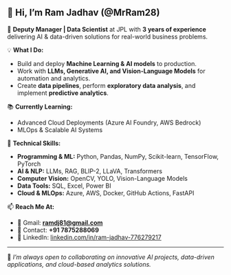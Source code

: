 ## 👋 Hi, I’m Ram Jadhav (@MrRam28)

🚀 **Deputy Manager | Data Scientist** at JPL with **3 years of experience** delivering AI & data-driven solutions for real-world business problems.  

💡 **What I Do:**  
- Build and deploy **Machine Learning & AI models** to production.  
- Work with **LLMs, Generative AI, and Vision-Language Models** for automation and analytics.  
- Create **data pipelines**, perform **exploratory data analysis**, and implement **predictive analytics**.  

📚 **Currently Learning:**   
- Advanced Cloud Deployments (Azure AI Foundry, AWS Bedrock)  
- MLOps & Scalable AI Systems  

🔧 **Technical Skills:**  
- **Programming & ML:** Python, Pandas, NumPy, Scikit-learn, TensorFlow, PyTorch  
- **AI & NLP:** LLMs, RAG, BLIP-2, LLaVA, Transformers  
- **Computer Vision:** OpenCV, YOLO, Vision-Language Models  
- **Data Tools:** SQL, Excel, Power BI  
- **Cloud & MLOps:** Azure, AWS, Docker, GitHub Actions, FastAPI  

📫 **Reach Me At:**  
- 📧 Gmail: **ramdj81@gmail.com**  
- 📱 Contact: **+91 7875288069**  
- 🔗 LinkedIn: [linkedin.com/in/ram-jadhav-776279217](https://linkedin.com/in/ram-jadhav-776279217)  

---
💬 *I’m always open to collaborating on innovative AI projects, data-driven applications, and cloud-based analytics solutions.*


<!---
MrRam28/MrRam28 is a ✨ special ✨ repository because its `README.md` (this file) appears on your GitHub profile.
You can click the Preview link to take a look at your changes.
--->
